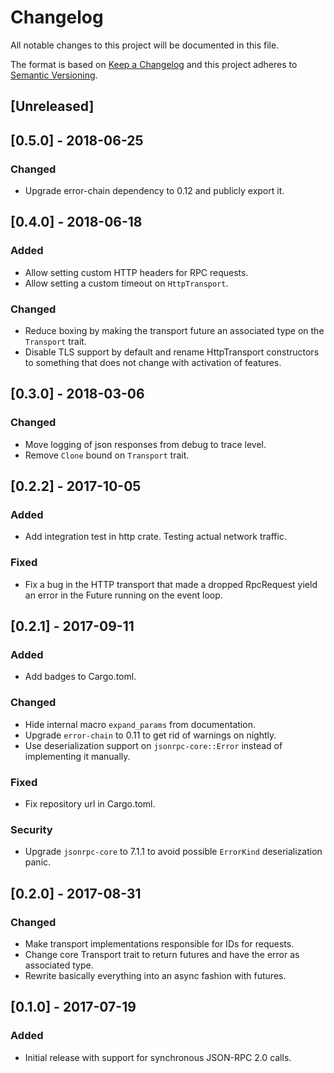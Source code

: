 # Changelog
All notable changes to this project will be documented in this file.

The format is based on [Keep a Changelog](http://keepachangelog.com/en/1.0.0/)
and this project adheres to [Semantic Versioning](http://semver.org/spec/v2.0.0.html).


## [Unreleased]


## [0.5.0] - 2018-06-25
### Changed
- Upgrade error-chain dependency to 0.12 and publicly export it.


## [0.4.0] - 2018-06-18
### Added
- Allow setting custom HTTP headers for RPC requests.
- Allow setting a custom timeout on `HttpTransport`.

### Changed
- Reduce boxing by making the transport future an associated type on the `Transport` trait.
- Disable TLS support by default and rename HttpTransport constructors to something that does not
  change with activation of features.


## [0.3.0] - 2018-03-06
### Changed
- Move logging of json responses from debug to trace level.
- Remove `Clone` bound on `Transport` trait.


## [0.2.2] - 2017-10-05
### Added
- Add integration test in http crate. Testing actual network traffic.

### Fixed
- Fix a bug in the HTTP transport that made a dropped RpcRequest yield an error in the Future
  running on the event loop.


## [0.2.1] - 2017-09-11
### Added
- Add badges to Cargo.toml.

### Changed
- Hide internal macro `expand_params` from documentation.
- Upgrade `error-chain` to 0.11 to get rid of warnings on nightly.
- Use deserialization support on `jsonrpc-core::Error` instead of implementing it manually.

### Fixed
- Fix repository url in Cargo.toml.

### Security
- Upgrade `jsonrpc-core` to 7.1.1 to avoid possible `ErrorKind` deserialization panic.


## [0.2.0] - 2017-08-31
### Changed
- Make transport implementations responsible for IDs for requests.
- Change core Transport trait to return futures and have the error as associated type.
- Rewrite basically everything into an async fashion with futures.


## [0.1.0] - 2017-07-19
### Added
- Initial release with support for synchronous JSON-RPC 2.0 calls.
